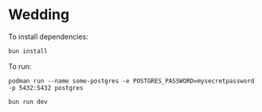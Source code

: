 # Wedding

To install dependencies:

```bash
bun install
```

To run:

```
podman run --name some-postgres -e POSTGRES_PASSWORD=mysecretpassword -p 5432:5432 postgres
```

```bash
bun run dev
```
